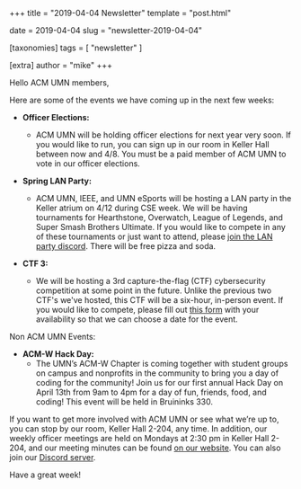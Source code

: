 +++
title = "2019-04-04 Newsletter"
template = "post.html"

date = 2019-04-04
slug = "newsletter-2019-04-04"

[taxonomies]
tags = [ "newsletter" ]

[extra]
author = "mike"
+++

<!-- more -->

Hello ACM UMN members,

Here are some of the events we have coming up in the next few weeks:

 - **Officer Elections:**
   - ACM UMN will be holding officer elections for next year very soon. If you would like to run, you can sign up in our room in Keller Hall between now and 4/8. You must be a paid member of ACM UMN to vote in our officer elections.

 - **Spring LAN Party:**
   - ACM UMN, IEEE, and UMN eSports will be hosting a LAN party in the Keller atrium on 4/12 during CSE week. We will be having tournaments for Hearthstone, Overwatch, League of Legends, and Super Smash Brothers Ultimate. If you would like to compete in any of these tournaments or just want to attend, please [join the LAN party discord](https://z.umn.edu/LANdis). There will be free pizza and soda.

 - **CTF 3:**
   - We will be hosting a 3rd capture-the-flag (CTF) cybersecurity competition at some point in the future. Unlike the previous two CTF's we've hosted, this CTF will be a six-hour, in-person event. If you would like to compete, please fill out [this form](https://goo.gl/forms/MPz7RHfvXckZQr123) with your availability so that we can choose a date for the event.

Non ACM UMN Events:

 - **ACM-W Hack Day:**
   - The UMN’s ACM-W Chapter is coming together with student groups on campus and nonprofits in the community to bring you a day of coding for the community! Join us for our first annual Hack Day on April 13th from 9am to 4pm for a day of fun, friends, food, and coding! This event will be held in Bruininks 330.

If you want to get more involved with ACM UMN or see what we’re up to, you can stop by our room, Keller Hall 2-204, any time. In addition, our weekly officer meetings are held on Mondays at 2:30 pm in Keller Hall 2-204, and our meeting minutes can be found [on our website](https://acm.umn.edu/meeting-minutes). You can also join our [Discord server](https://z.umn.edu/acm-discord).

Have a great week!

